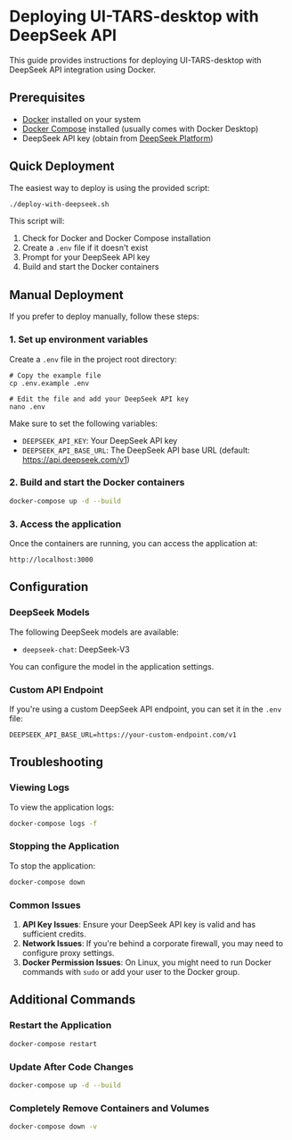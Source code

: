 # Deploying UI-TARS-desktop with DeepSeek API

This guide provides instructions for deploying UI-TARS-desktop with DeepSeek API integration using Docker.

## Prerequisites

- [Docker](https://docs.docker.com/get-docker/) installed on your system
- [Docker Compose](https://docs.docker.com/compose/install/) installed (usually comes with Docker Desktop)
- DeepSeek API key (obtain from [DeepSeek Platform](https://platform.deepseek.com/))

## Quick Deployment

The easiest way to deploy is using the provided script:

```bash
./deploy-with-deepseek.sh
```

This script will:
1. Check for Docker and Docker Compose installation
2. Create a `.env` file if it doesn't exist
3. Prompt for your DeepSeek API key
4. Build and start the Docker containers

## Manual Deployment

If you prefer to deploy manually, follow these steps:

### 1. Set up environment variables

Create a `.env` file in the project root directory:

```
# Copy the example file
cp .env.example .env

# Edit the file and add your DeepSeek API key
nano .env
```

Make sure to set the following variables:
- `DEEPSEEK_API_KEY`: Your DeepSeek API key
- `DEEPSEEK_API_BASE_URL`: The DeepSeek API base URL (default: https://api.deepseek.com/v1)

### 2. Build and start the Docker containers

```bash
docker-compose up -d --build
```

### 3. Access the application

Once the containers are running, you can access the application at:
```
http://localhost:3000
```

## Configuration

### DeepSeek Models

The following DeepSeek models are available:
- `deepseek-chat`: DeepSeek-V3

You can configure the model in the application settings.

### Custom API Endpoint

If you're using a custom DeepSeek API endpoint, you can set it in the `.env` file:

```
DEEPSEEK_API_BASE_URL=https://your-custom-endpoint.com/v1
```

## Troubleshooting

### Viewing Logs

To view the application logs:

```bash
docker-compose logs -f
```

### Stopping the Application

To stop the application:

```bash
docker-compose down
```

### Common Issues

1. **API Key Issues**: Ensure your DeepSeek API key is valid and has sufficient credits.
2. **Network Issues**: If you're behind a corporate firewall, you may need to configure proxy settings.
3. **Docker Permission Issues**: On Linux, you might need to run Docker commands with `sudo` or add your user to the Docker group.

## Additional Commands

### Restart the Application

```bash
docker-compose restart
```

### Update After Code Changes

```bash
docker-compose up -d --build
```

### Completely Remove Containers and Volumes

```bash
docker-compose down -v
```

